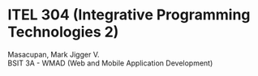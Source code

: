 # ITEL 304 (Integrative Programming Technologies 2)
Masacupan, Mark Jigger V.\
BSIT 3A - WMAD (Web and Mobile Application Development)
